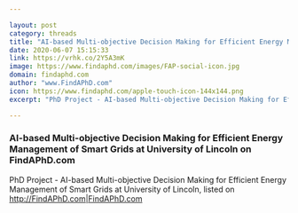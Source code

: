 ```yaml
---

layout: post
category: threads
title: "AI-based Multi-objective Decision Making for Efficient Energy Management of Smart Grids at University of Lincoln on FindAPhD.com"
date: 2020-06-07 15:15:33
link: https://vrhk.co/2Y5A3mK
image: https://www.findaphd.com/images/FAP-social-icon.jpg
domain: findaphd.com
author: "www.FindAPhD.com"
icon: https://www.findaphd.com/apple-touch-icon-144x144.png
excerpt: "PhD Project - AI-based Multi-objective Decision Making for Efficient Energy Management of Smart Grids at University of Lincoln, listed on <http://FindAPhD.com|FindAPhD.com>"

---
```


### AI-based Multi-objective Decision Making for Efficient Energy Management of Smart Grids at University of Lincoln on FindAPhD.com

PhD Project - AI-based Multi-objective Decision Making for Efficient Energy Management of Smart Grids at University of Lincoln, listed on <http://FindAPhD.com|FindAPhD.com>